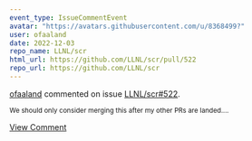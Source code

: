 ```yaml
---
event_type: IssueCommentEvent
avatar: "https://avatars.githubusercontent.com/u/8368499?"
user: ofaaland
date: 2022-12-03
repo_name: LLNL/scr
html_url: https://github.com/LLNL/scr/pull/522
repo_url: https://github.com/LLNL/scr
---
```


<a href='https://github.com/ofaaland' target='_blank'>ofaaland</a> commented on issue <a href='https://github.com/LLNL/scr/pull/522' target='_blank'>LLNL/scr#522</a>.

<small>We should only consider merging this after my other PRs are landed....</small>

<a href='https://github.com/LLNL/scr/pull/522' target='_blank'>View Comment</a>
